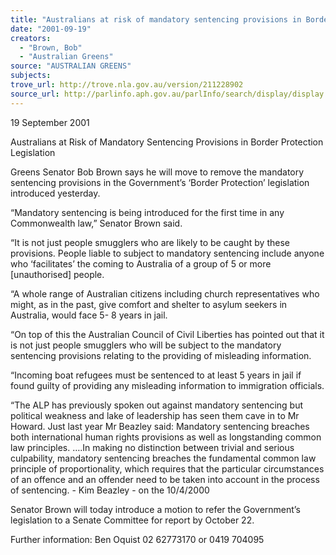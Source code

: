 ```yaml
---
title: "Australians at risk of mandatory sentencing provisions in Border Protection legislation."
date: "2001-09-19"
creators:
  - "Brown, Bob"
  - "Australian Greens"
source: "AUSTRALIAN GREENS"
subjects:
trove_url: http://trove.nla.gov.au/version/211228902
source_url: http://parlinfo.aph.gov.au/parlInfo/search/display/display.w3p;query=Id%3A%22media/pressrel/H1Z46%22
---
```


 19 September 2001

 Australians at Risk of Mandatory Sentencing Provisions in Border Protection Legislation

 Greens Senator Bob Brown says he will move to remove the mandatory sentencing provisions in the Government’s ‘Border Protection’ legislation introduced yesterday.

 “Mandatory sentencing is being introduced for the first time in any Commonwealth law,” Senator Brown said.

 “It is not just people smugglers who are likely to be caught by these provisions. People liable to subject to mandatory sentencing include anyone who ‘facilitates’ the coming to Australia of a group of 5 or more [unauthorised] people.

 “A whole range of Australian citizens including church representatives who might, as in the past, give comfort and shelter to asylum seekers in Australia, would face 5- 8 years in jail.

 “On top of this the Australian Council of Civil Liberties has pointed out that it is not just people smugglers who will be subject to the mandatory sentencing provisions relating to the providing of misleading information.

 “Incoming boat refugees must be sentenced to at least 5 years in jail if found guilty of providing any misleading information to immigration officials.

 “The ALP has previously spoken out against mandatory sentencing but political weakness and lake of leadership has seen them cave in to Mr Howard. Just last year Mr Beazley said: Mandatory sentencing breaches both international human rights provisions as well as longstanding common law principles. ….In making no distinction between trivial and serious culpability, mandatory sentencing breaches the fundamental common law principle of proportionality, which requires that the particular circumstances of an offence and an offender need to be taken into account in the process of sentencing. - Kim Beazley - on the 10/4/2000

 Senator Brown will today introduce a motion to refer the Government’s legislation to a Senate Committee for report by October 22.

 Further information: Ben Oquist 02 62773170 or 0419 704095

